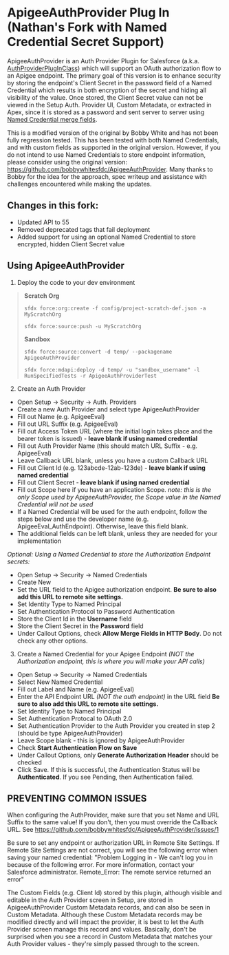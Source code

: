 # ApigeeAuthProvider Plug In (Nathan's Fork with Named Credential Secret Support)

ApigeeAuthProvider is an Auth Provider Plugin for Salesforce (a.k.a. [AuthProviderPlugInClass](https://developer.salesforce.com/docs/atlas.en-us.apexref.meta/apexref/apex_class_Auth_AuthProviderPluginClass.htm)) which will support an OAuth authorization flow to an Apigee endpoint. The primary goal of this version is to enhance security by storing the endpoint's Client Secret in the password field of a Named Credential which results in both encryption of the secret and hiding all visibility of the value.  Once stored, the Client Secret value can not be viewed in the Setup Auth. Provider UI, Custom Metadata, or extracted in Apex, since it is stored as a password and sent server to server using [Named Credential merge fields](https://developer.salesforce.com/docs/atlas.en-us.202.0.apexcode.meta/apexcode/apex_callouts_named_credentials.htm).

This is a modified version of the original by Bobby White and has not been fully regression tested. This has been tested with both Named Credentials, and with custom fields as supported in the original version.  However, if you do not intend to use Named Credentials to store endpoint information, please consider using the original version: https://github.com/bobbywhitesfdc/ApigeeAuthProvider.  Many thanks to Bobby for the idea for the approach, spec writeup and assistance with challenges encountered while making the updates.

## Changes in this fork:

- Updated API to 55
- Removed deprecated tags that fail deployment
- Added support for using an optional Named Credential to store encrypted, hidden Client Secret value

## Using ApigeeAuthProvider

1. Deploy the code to your dev environment
>**Scratch Org**
>
>`sfdx force:org:create -f config/project-scratch-def.json -a MyScratchOrg`
>
>`sfdx force:source:push -u MyScratchOrg`
>
>**Sandbox**
>
>`sfdx force:source:convert -d temp/ --packagename ApigeeAuthProvider`
>
>`sfdx force:mdapi:deploy -d temp/ -u "sandbox_username" -l RunSpecifiedTests -r ApigeeAuthProviderTest`

2. Create an Auth Provider
- Open Setup -> Security -> Auth. Providers
- Create a new Auth Provider and select type ApigeeAuthProvider
- Fill out Name (e.g. ApigeeEval)
- Fill out URL Suffix (e.g. ApigeeEval)
- Fill out Access Token URL (where the initial login takes place and the bearer token is issued) - **leave blank if using named credential**
- Fill out Auth Provider Name (this should match URL Suffix - e.g. ApigeeEval)
- Leave Callback URL blank, unless you have a custom Callback URL
- Fill out Client Id (e.g. 123abcde-12ab-123de) - **leave blank if using named credential**
- Fill out Client Secret - **leave blank if using named credential**
- Fill out Scope here if you have an application Scope.  *note: this is the only Scope used by ApigeeAuthProvider, the Scope value in the Named Credential will not be used*
- If a Named Credential will be used for the auth endpoint, follow the steps below and use the developer name (e.g. ApigeeEval_AuthEndpoint).  Otherwise, leave this field blank.
- The additional fields can be left blank, unless they are needed for your implementation

*Optional: Using a Named Credential to store the Authorization Endpoint secrets:*
- Open Setup -> Security -> Named Credentials
- Create New
- Set the URL field to the Apigee authorization endpoint. **Be sure to also add this URL to remote site settings.**
- Set Identity Type to Named Principal
- Set Authentication Protocol to Password Authentication
- Store the Client Id in the **Username** field
- Store the Client Secret in the **Password** field
- Under Callout Options, check **Allow Merge Fields in HTTP Body**.  Do not check any other options.

3. Create a Named Credential for your Apigee Endpoint *(NOT the Authorization endpoint, this is where you will make your API calls)*
- Open Setup -> Security -> Named Credentials
- Select New Named Credential
- Fill out Label and Name (e.g. ApigeeEval)
- Enter the API Endpoint URL *(NOT the auth endpoint)* in the URL field  **Be sure to also add this URL to remote site settings.**
- Set Identity Type to Named Principal
- Set Authentication Protocal to OAuth 2.0
- Set Authentication Provider to the Auth Provider you created in step 2 (should be type ApigeeAuthProvider)
- Leave Scope blank - this is ignored by ApigeeAuthProvider
- Check **Start Authentication Flow on Save**
- Under Callout Options, only **Generate Authorization Header** should be checked
- Click Save.  If this is successful, the Authentication Status will be **Authenticated**.  If you see Pending, then Authentication failed.

## PREVENTING COMMON ISSUES

When configuring the AuthProvider, make sure that you set Name and URL Suffix to the same value! If you don't, then you must override the Callback URL. See https://github.com/bobbywhitesfdc/ApigeeAuthProvider/issues/1

Be sure to set any endpoint or authorization URL in Remote Site Settings. If Remote Site Settings are not correct, you will see the following error when saving your named credential: "Problem Logging in - We can't log you in because of the following error. For more information, contact your Salesforce administrator. Remote_Error: The remote service returned an error"

The Custom Fields (e.g. Client Id) stored by this plugin, although visible and editable in the Auth Provider screen in Setup, are stored in ApigeeAuthProvider Custom Metadata records, and can also be seen in Custom Metadata.  Although these Custom Metadata records may be modified directly and will impact the provider, it is best to let the Auth Provider screen manage this record and values.  Basically, don't be surprised when you see a record in Custom Metadata that matches your Auth Provider values - they're simply passed through to the screen.
